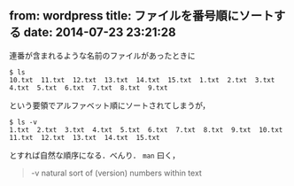 from: wordpress
title: ファイルを番号順にソートする
date: 2014-07-23 23:21:28
--
連番が含まれるような名前のファイルがあったときに

<pre><code>$ ls
10.txt  11.txt  12.txt  13.txt  14.txt  15.txt  1.txt  2.txt  3.txt  4.txt  5.txt  6.txt  7.txt  8.txt  9.txt</code></pre>

という要領でアルファベット順にソートされてしまうが，

<pre><code>$ ls -v
1.txt  2.txt  3.txt  4.txt  5.txt  6.txt  7.txt  8.txt  9.txt  10.txt  11.txt  12.txt  13.txt  14.txt  15.txt</code></pre>

とすれば自然な順序になる．べんり．
<code>man</code> 曰く，
<blockquote>
-v     natural sort of (version) numbers within text
</blockquote>


